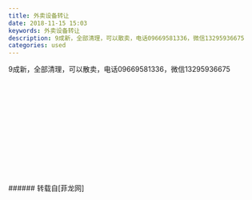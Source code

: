 ```yaml
---
title: 外卖设备转让
date: 2018-11-15 15:03
keywords: 外卖设备转让
description: 9成新，全部清理，可以散卖，电话09669581336，微信13295936675
categories: used
---
```

<td class="t_f" id="postmessage_2283240">

9成新，全部清理，可以散卖，电话09669581336，微信13295936675<br/>
<img alt="" border="0" class="zoom" data-cf-modified-b7e86bba6171efdac7d215aa-="" file="http://www.flw.ph/data/appbyme/upload/image/201811/15/9r21viYXqMh3.jpg" id="aimg_he8O7" lazyloadthumb="1" onclick="" onmouseover="" src="http://www.flw.ph/data/appbyme/upload/image/201811/15/9r21viYXqMh3.jpg"/><br/>
<br/>
<img alt="" border="0" class="zoom" data-cf-modified-b7e86bba6171efdac7d215aa-="" file="http://www.flw.ph/data/appbyme/upload/image/201811/15/0u6YCXxUuvNZ.jpg" id="aimg_z23rH" lazyloadthumb="1" onclick="" onmouseover="" src="http://www.flw.ph/data/appbyme/upload/image/201811/15/0u6YCXxUuvNZ.jpg"/><br/>
<br/>
<img alt="" border="0" class="zoom" data-cf-modified-b7e86bba6171efdac7d215aa-="" file="http://www.flw.ph/data/appbyme/upload/image/201811/15/3rhNUc9UpiYw.jpg" id="aimg_khHxJ" lazyloadthumb="1" onclick="" onmouseover="" src="http://www.flw.ph/data/appbyme/upload/image/201811/15/3rhNUc9UpiYw.jpg"/><br/>
<br/>
<img alt="" border="0" class="zoom" data-cf-modified-b7e86bba6171efdac7d215aa-="" file="http://www.flw.ph/data/appbyme/upload/image/201811/15/axj62D4VQf4R.jpg" id="aimg_Kw3Z5" lazyloadthumb="1" onclick="" onmouseover="" src="http://www.flw.ph/data/appbyme/upload/image/201811/15/axj62D4VQf4R.jpg"/><br/>
<br/>
<img alt="" border="0" class="zoom" data-cf-modified-b7e86bba6171efdac7d215aa-="" file="http://www.flw.ph/data/appbyme/upload/image/201811/15/fGhYcDtYgRyV.jpg" id="aimg_TJkeX" lazyloadthumb="1" onclick="" onmouseover="" src="http://www.flw.ph/data/appbyme/upload/image/201811/15/fGhYcDtYgRyV.jpg"/><br/>
<br/>
<img alt="" border="0" class="zoom" data-cf-modified-b7e86bba6171efdac7d215aa-="" file="http://www.flw.ph/data/appbyme/upload/image/201811/15/6onIInTLaDgg.jpg" id="aimg_mgzFK" lazyloadthumb="1" onclick="" onmouseover="" src="http://www.flw.ph/data/appbyme/upload/image/201811/15/6onIInTLaDgg.jpg"/><br/>
<br/>
<img alt="" border="0" class="zoom" data-cf-modified-b7e86bba6171efdac7d215aa-="" file="http://www.flw.ph/data/appbyme/upload/image/201811/15/9cxPqav70MhB.jpg" id="aimg_UD00g" lazyloadthumb="1" onclick="" onmouseover="" src="http://www.flw.ph/data/appbyme/upload/image/201811/15/9cxPqav70MhB.jpg"/><br/>
<br/>
<img alt="" border="0" class="zoom" data-cf-modified-b7e86bba6171efdac7d215aa-="" file="http://www.flw.ph/data/appbyme/upload/image/201811/15/vg0px1AK30sr.jpg" id="aimg_moB0t" lazyloadthumb="1" onclick="" onmouseover="" src="http://www.flw.ph/data/appbyme/upload/image/201811/15/vg0px1AK30sr.jpg"/><br/>
<br/>
<img alt="" border="0" class="zoom" data-cf-modified-b7e86bba6171efdac7d215aa-="" file="http://www.flw.ph/data/appbyme/upload/image/201811/15/yKxXoL4DP2H4.jpg" id="aimg_VP8dw" lazyloadthumb="1" onclick="" onmouseover="" src="http://www.flw.ph/data/appbyme/upload/image/201811/15/yKxXoL4DP2H4.jpg"/><br/>
<br/>
<img alt="" border="0" class="zoom" data-cf-modified-b7e86bba6171efdac7d215aa-="" file="http://www.flw.ph/data/appbyme/upload/image/201811/15/HY34td14XjS6.jpg" id="aimg_tU116" lazyloadthumb="1" onclick="" onmouseover="" src="http://www.flw.ph/data/appbyme/upload/image/201811/15/HY34td14XjS6.jpg"/><br/>
<br/>
<img alt="" border="0" class="zoom" data-cf-modified-b7e86bba6171efdac7d215aa-="" file="http://www.flw.ph/data/appbyme/upload/image/201811/15/USfRBAZBZRH8.jpg" id="aimg_ehvVw" lazyloadthumb="1" onclick="" onmouseover="" src="http://www.flw.ph/data/appbyme/upload/image/201811/15/USfRBAZBZRH8.jpg"/><br/>
<br/>
<img alt="" border="0" class="zoom" data-cf-modified-b7e86bba6171efdac7d215aa-="" file="http://www.flw.ph/data/appbyme/upload/image/201811/15/qlDGuTazTehY.jpg" id="aimg_SGhe4" lazyloadthumb="1" onclick="" onmouseover="" src="http://www.flw.ph/data/appbyme/upload/image/201811/15/qlDGuTazTehY.jpg"/><br/>
<br/>
</td>
###### 转载自[菲龙网]
